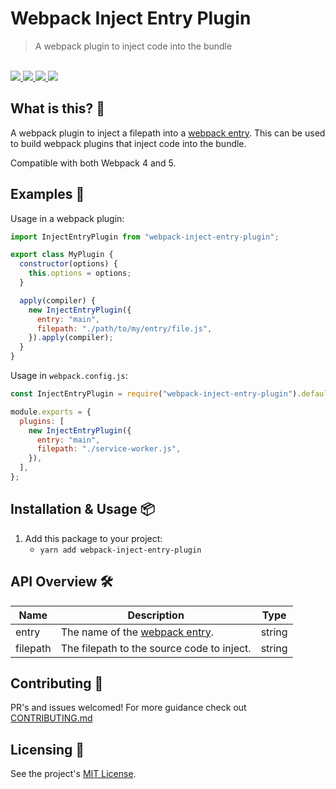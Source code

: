 # Webpack Inject Entry Plugin

<blockquote>A webpack plugin to inject code into the bundle</blockquote>

<br />

<a href="https://www.npmjs.com/package/webpack-inject-entry-plugin">
  <img src="https://img.shields.io/npm/v/webpack-inject-entry-plugin.svg">
</a>
<a href="https://github.com/tatethurston/webpack-inject-entry-plugin/blob/master/LICENSE">
  <img src="https://img.shields.io/npm/l/webpack-inject-entry-plugin.svg">
</a>
<a href="https://www.npmjs.com/package/webpack-inject-entry-plugin">
  <img src="https://img.shields.io/npm/dy/webpack-inject-entry-plugin.svg">
</a>
<a href="https://github.com/tatethurston/webpack-inject-entry-plugin/actions/workflows/ci.yml">
  <img src="https://github.com/tatethurston/webpack-inject-entry-plugin/actions/workflows/ci.yml/badge.svg">
</a>

## What is this? 🧐

A webpack plugin to inject a filepath into a [webpack entry](https://webpack.js.org/concepts/entry-points/). This can be used to build webpack plugins that inject code into the bundle.

Compatible with both Webpack 4 and 5.

## Examples 🚀

Usage in a webpack plugin:

```js
import InjectEntryPlugin from "webpack-inject-entry-plugin";

export class MyPlugin {
  constructor(options) {
    this.options = options;
  }

  apply(compiler) {
    new InjectEntryPlugin({
      entry: "main",
      filepath: "./path/to/my/entry/file.js",
    }).apply(compiler);
  }
}
```

Usage in `webpack.config.js`:

```js
const InjectEntryPlugin = require("webpack-inject-entry-plugin").default;

module.exports = {
  plugins: [
    new InjectEntryPlugin({
      entry: "main",
      filepath: "./service-worker.js",
    }),
  ],
};
```

## Installation & Usage 📦

1. Add this package to your project:
   - `yarn add webpack-inject-entry-plugin`

## API Overview 🛠

<table>
  <thead>
    <tr>
      <th>Name</th>
      <th>Description</th>
      <th>Type</th>
    </tr>
  </thead>
  <tbody>
<tr>
<td>entry</td>
<td>
The name of the <a href="https://webpack.js.org/concepts/entry-points/">webpack entry</a>.
</td>
<td>string</td>
</tr>
<tr>
  <td>filepath</td>
<td>
The filepath to the source code to inject.
</td>
  <td>string</td>
</tr>
</tbody>
</table>

## Contributing 👫

PR's and issues welcomed! For more guidance check out [CONTRIBUTING.md](https://github.com/tatethurston/webpack-inject-entry-plugin/blob/master/CONTRIBUTING.md)

## Licensing 📃

See the project's [MIT License](https://github.com/tatethurston/webpack-inject-entry-plugin/blob/master/LICENSE).
